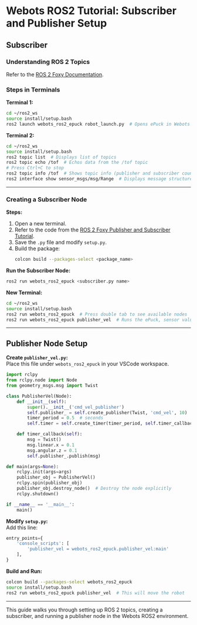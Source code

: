 # Webots ROS2 Tutorial: Subscriber and Publisher Setup

## Subscriber  
### Understanding ROS 2 Topics  
Refer to the [ROS 2 Foxy Documentation](https://docs.ros.org/en/foxy/Tutorials/Beginner-CLI-Tools/Understanding-ROS2-Topics/Understanding-ROS2-Topics.html).

### Steps in Terminals  

**Terminal 1:**  
```bash
cd ~/ros2_ws
source install/setup.bash
ros2 launch webots_ros2_epuck robot_launch.py  # Opens ePuck in Webots
```

**Terminal 2:**  
```bash
cd ~/ros2_ws
source install/setup.bash
ros2 topic list  # Displays list of topics
ros2 topic echo /tof  # Echos data from the /tof topic
# Press Ctrl+C to stop
ros2 topic info /tof  # Shows topic info (publisher and subscriber count)
ros2 interface show sensor_msgs/msg/Range  # Displays message structure
```

---

### Creating a Subscriber Node  

**Steps:**  
1. Open a new terminal.  
2. Refer to the code from the [ROS 2 Foxy Publisher and Subscriber Tutorial](https://docs.ros.org/en/foxy/Tutorials/Writing-A-Simple-Py-Publisher-And-Subscriber.html).  
3. Save the `.py` file and modify `setup.py`.  
4. Build the package:  
   ```bash
   colcon build --packages-select <package_name>
   ```

**Run the Subscriber Node:**  
```bash
ros2 run webots_ros2_epuck <subscriber.py name>
```

**New Terminal:**  
```bash
cd ~/ros2_ws
source install/setup.bash
ros2 run webots_ros2_epuck  # Press double tab to see available nodes
ros2 run webots_ros2_epuck publisher_vel  # Runs the ePuck, sensor values change upon obstacle detection
```

---

## Publisher Node Setup  

**Create `publisher_vel.py`:**  
Place this file under `webots_ros2_epuck` in your VSCode workspace.

```python
import rclpy
from rclpy.node import Node
from geometry_msgs.msg import Twist

class PublisherVel(Node):
    def __init__(self):
        super().__init__('cmd_vel_publisher')
        self.publisher_ = self.create_publisher(Twist, 'cmd_vel', 10)
        timer_period = 0.5  # seconds
        self.timer = self.create_timer(timer_period, self.timer_callback)

    def timer_callback(self):
        msg = Twist()
        msg.linear.x = 0.1
        msg.angular.z = 0.1
        self.publisher_.publish(msg)

def main(args=None):
    rclpy.init(args=args)
    publisher_obj = PublisherVel()
    rclpy.spin(publisher_obj)
    publisher_obj.destroy_node()  # Destroy the node explicitly
    rclpy.shutdown()

if __name__ == '__main__':
    main()
```

**Modify `setup.py`:**  
Add this line:  
```python
entry_points={
    'console_scripts': [
        'publisher_vel = webots_ros2_epuck.publisher_vel:main'
    ],
}
```

**Build and Run:**  
```bash
colcon build --packages-select webots_ros2_epuck
source install/setup.bash
ros2 run webots_ros2_epuck publisher_vel  # This will move the robot
```

--- 

This guide walks you through setting up ROS 2 topics, creating a subscriber, and running a publisher node in the Webots ROS2 environment.

